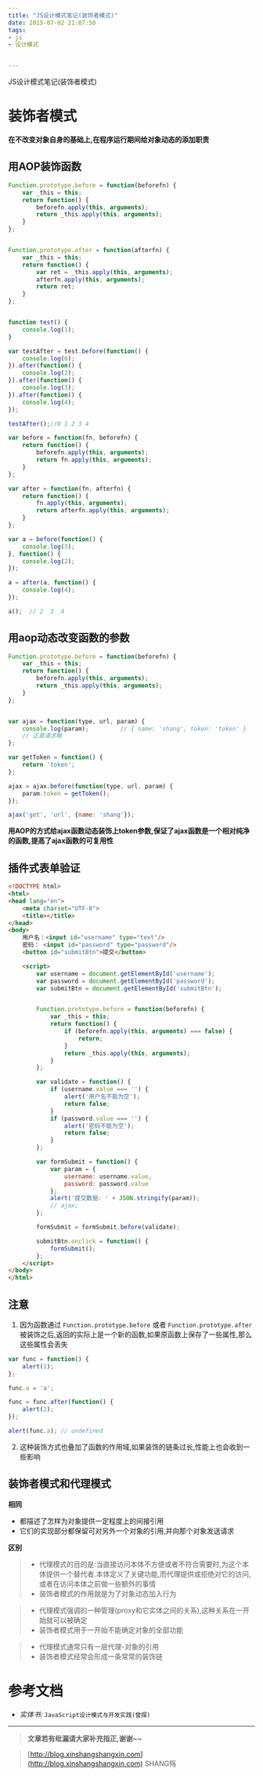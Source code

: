 ```yaml
---
title: "JS设计模式笔记(装饰者模式)"
date: 2015-07-02 21:07:50
tags:
- js
- 设计模式


---
```


JS设计模式笔记(装饰者模式)
<!-- more -->



# 装饰者模式
**在不改变对象自身的基础上,在程序运行期间给对象动态的添加职责**


## 用AOP装饰函数
```js
Function.prototype.before = function(beforefn) {
    var _this = this;
    return function() {
        beforefn.apply(this, arguments);
        return _this.apply(this, arguments);
    }
};


Function.prototype.after = function(afterfn) {
    var _this = this;
    return function() {
        var ret = _this.apply(this, arguments);
        afterfn.apply(this, arguments);
        return ret;
    }
};


function test() {
    console.log(1);
}

var testAfter = test.before(function() {
    console.log(0);
}).after(function() {
    console.log(2);
}).after(function() {
    console.log(3);
}).after(function() {
    console.log(4);
});

testAfter();//0 1 2 3 4
```

```js
var before = function(fn, beforefn) {
    return function() {
        beforefn.apply(this, arguments);
        return fn.apply(this, arguments);
    }
};

var after = function(fn, afterfn) {
    return function() {
        fn.apply(this, arguments);
        return afterfn.apply(this, arguments);
    }
};

var a = before(function() {
    console.log(3);
}, function() {
    console.log(2);
});

a = after(a, function() {
    console.log(4);
});

a();  // 2  3  4
```

## 用aop动态改变函数的参数

```js
Function.prototype.before = function(beforefn) {
    var _this = this;
    return function() {
        beforefn.apply(this, arguments);
        return _this.apply(this, arguments);
    }
};


var ajax = function(type, url, param) {
    console.log(param);         // { name: 'shang', token: 'token' }
    // 正真请求略
};

var getToken = function() {
    return 'token';
};

ajax = ajax.before(function(type, url, param) {
    param.token = getToken();
});

ajax('get', 'url', {name: 'shang'});
```

**用AOP的方式给ajax函数动态装饰上token参数,保证了ajax函数是一个相对纯净的函数,提高了ajax函数的可复用性**

## 插件式表单验证
```html
<!DOCTYPE html>
<html>
<head lang="en">
    <meta charset="UTF-8">
    <title></title>
</head>
<body>
    用户名：<input id="username" type="text"/>
    密码： <input id="password" type="password"/>
    <button id="submitBtn">提交</button>

    <script>
        var username = document.getElementById('username');
        var password = document.getElementById('password');
        var submitBtn = document.getElementById('submitBtn');


        Function.prototype.before = function(beforefn) {
            var _this = this;
            return function() {
                if (beforefn.apply(this, arguments) === false) {
                    return;
                }
                return _this.apply(this, arguments);
            }
        };

        var validate = function() {
            if (username.value === '') {
                alert('用户名不能为空');
                return false;
            }
            if (password.value === '') {
                alert('密码不能为空');
                return false;
            }
        };

        var formSubmit = function() {
            var param = {
                username: username.value,
                password: password.value
            };
            alert('提交数据: ' + JSON.stringify(param));
            // ajax;
        };

        formSubmit = formSubmit.before(validate);

        submitBtn.onclick = function() {
            formSubmit();
        };
    </script>
</body>
</html>
```

## 注意
1. 因为函数通过 `Function.prototype.before` 或者 `Function.prototype.after` 被装饰之后,返回的实际上是一个新的函数,如果原函数上保存了一些属性,那么这些属性会丢失

```js
var func = function() {
    alert(1);
};

func.a = 'a';

func = func.after(function() {
    alert(2);
});

alert(func.a); // undefined
```

2. 这种装饰方式也叠加了函数的作用域,如果装饰的链条过长,性能上也会收到一些影响


## 装饰者模式和代理模式
**相同**
- 都描述了怎样为对象提供一定程度上的间接引用
- 它们的实现部分都保留可对另外一个对象的引用,并向那个对象发送请求

**区别**
> - 代理模式的目的是:当直接访问本体不方便或者不符合需要时,为这个本体提供一个替代者.本体定义了关键功能,而代理提供或拒绝对它的访问,或者在访问本体之前做一些额外的事情
> - 装饰者模式的作用就是为了对象动态加入行为

> - 代理模式强调的一种管理(proxy和它实体之间的关系),这种关系在一开始就可以被确定
> - 装饰者模式用于一开始不能确定对象的全部功能

> - 代理模式通常只有一层代理-对象的引用
> - 装饰者模式经常会形成一条常常的装饰链


# 参考文档
- *实体书:* `JavaScript设计模式与开发实践(曾探)`

-----------------------

> **文章若有纰漏请大家补充指正,谢谢~~**

> [http://blog.xinshangshangxin.com](http://blog.xinshangshangxin.com) SHANG殇

